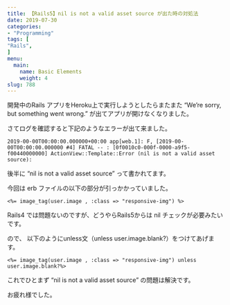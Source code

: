 ```yaml
---
title: 【Rails5】nil is not a valid asset source が出た時の対処法
date: 2019-07-30
categories:
- "Programming"
tags: [
"Rails",
]
menu:
  main:
    name: Basic Elements
    weight: 4
slug: 788
---
```


開発中のRails アプリをHeroku上で実行しようとしたらまたまた “We’re sorry, but something went wrong.” が出てアプリが開けなくなりました。

さてログを確認すると下記のようなエラーが出て来ました。

```
2019-00-00T00:00:00.000000+00:00 app[web.1]: F, [2019-00-00T00:00:00.000000 #4] FATAL -- : [0f0010c0-000f-0000-a9f5-f00440000000] ActionView::Template::Error (nil is not a valid asset source):
```

後半に “nil is not a valid asset source” って書かれてます。

今回は erb ファイルの以下の部分が引っかかっていました。

```
<%= image_tag(user.image , :class => "responsive-img") %>
```

Rails4 では問題ないのですが、どうやらRails5からは nil チェックが必要みたいです。

ので、 以下のようにunless文（unless user.image.blank?）をつけてあげます。

```
<%= image_tag(user.image , :class => "responsive-img") unless user.image.blank?%>
```

これでひとまず “nil is not a valid asset source” の問題は解決です。

お疲れ様でした。
